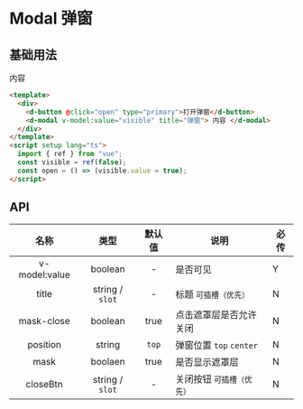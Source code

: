# Modal 弹窗

## 基础用法

<d-modal1 :visible="true" title="标题">内容</d-modal1>

```html
<template>
  <div>
    <d-button @click="open" type="primary">打开弹窗</d-button>
    <d-modal v-model:value="visible" title="弹窗"> 内容 </d-modal>
  </div>
</template>
<script setup lang="ts">
  import { ref } from "vue";
  const visible = ref(false);
  const open = () => (visible.value = true);
</script>
```

## API

|     名称      |      类型       | 默认值 | 说明                      | 必传 |
| :-----------: | :-------------: | :----: | ------------------------- | ---- |
| v-model:value |     boolean     |   -    | 是否可见                  | Y    |
|     title     | string / `slot` |   -    | 标题 `可插槽（优先）`     | N    |
|  mask-close   |     boolean     |  true  | 点击遮罩层是否允许关闭    | N    |
|   position    |     string      | `top`  | 弹窗位置 `top` `center`   | N    |
|     mask      |     boolaen     |  true  | 是否显示遮罩层            | N    |
|   closeBtn    | string / `slot` |   -    | 关闭按钮 `可插槽（优先）` | N    |
